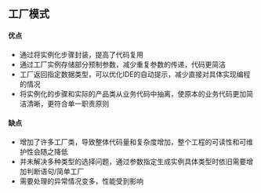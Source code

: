 ## 工厂模式
#### 优点

- 通过将实例化步骤封装，提高了代码复用
- 通过工厂实例存储部分预制参数，减少重复参数的传递，代码更简洁
- 工厂返回指定数据类型，可以优化IDE的自动提示，减少直接对具体实现编程的情况
- 将实例化的步骤和实际的产品类从业务代码中抽离，使原本的业务代码更加简洁清晰，更符合单一职责原则

#### 缺点
- 增加了许多工厂类，导致整体代码量和复杂度增加，整个工程的可读性和可维护性会随之降低
- 并未解决多种类型的选择问题，通过参数指定生成实例具体类型时依旧需要增加判断语句/简单工厂
- 需要处理的异常情况变多，性能受到影响


